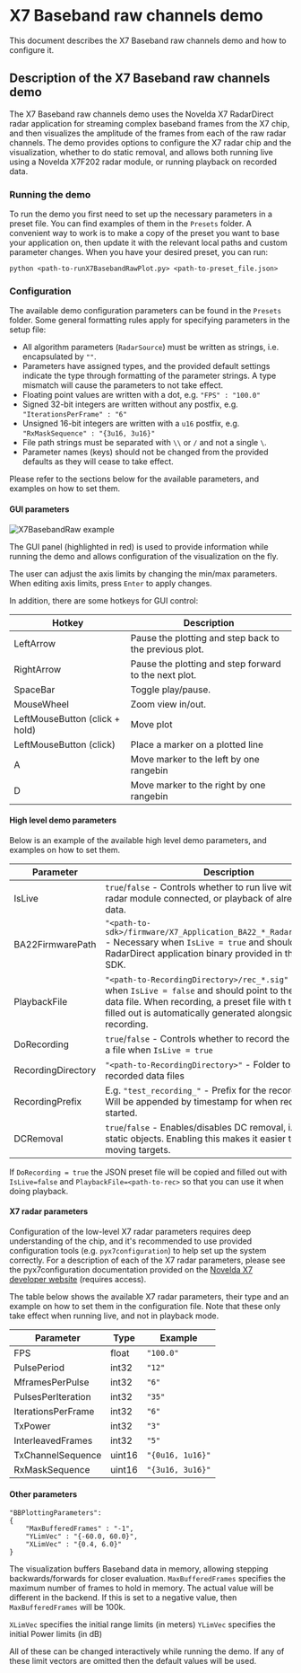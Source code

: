 # X7 Baseband raw channels demo

This document describes the X7 Baseband raw channels demo and how to configure it.

## Description of the X7 Baseband raw channels demo

The X7 Baseband raw channels demo uses the Novelda X7 RadarDirect radar application for streaming complex baseband frames from the X7 chip, and then visualizes the amplitude of the frames from each of the raw radar channels. The demo provides options to configure the X7 radar chip and the visualization, whether to do static removal, and allows both running live using a Novelda X7F202 radar module, or running playback on recorded data.

### Running the demo

To run the demo you first need to set up the necessary parameters in a preset file. You can find examples of them in the `Presets` folder. A convenient way to work is to make a copy of the preset you want to base your application on, then update it with the relevant local paths and custom parameter changes. When you have your desired preset, you can run:
```
python <path-to-runX7BasebandRawPlot.py> <path-to-preset_file.json>
```

### Configuration

The available demo configuration parameters can be found in the `Presets` folder. Some general formatting rules apply for specifying parameters in the setup file:
- All algorithm parameters (`RadarSource`) must be written as strings, i.e. encapsulated by `""`.
- Parameters have assigned types, and the provided default settings indicate the type through formatting of the parameter strings. A type mismatch will cause the parameters to not take effect.
- Floating point values are written with a dot, e.g. `"FPS" : "100.0"`
- Signed 32-bit integers are written without any postfix, e.g. `"IterationsPerFrame" : "6"`
- Unsigned 16-bit integers are written with a `u16` postfix, e.g. `"RxMaskSequence" : "{3u16, 3u16}"`
- File path strings must be separated with `\\` or `/` and not a single `\`.
- Parameter names (keys) should not be changed from the provided defaults as they will cease to take effect.

Please refer to the sections below for the available parameters, and examples on how to set them.

#### GUI parameters

![X7BasebandRaw example](./Images/basebandPlotExampleImg.png)

The GUI panel (highlighted in red) is used to provide information while running the demo and allows configuration of the visualization on the fly.

The user can adjust the axis limits by changing the min/max parameters. When editing axis limits, press `Enter` to apply changes.

In addition, there are some hotkeys for GUI control:

| Hotkey | Description |
| -------- | -------- |
| LeftArrow | Pause the plotting and step back to the previous plot. |
| RightArrow | Pause the plotting and step forward to the next plot. |
| SpaceBar | Toggle play/pause. |
| MouseWheel | Zoom view in/out. |
| LeftMouseButton (click + hold) | Move plot |
| LeftMouseButton (click) | Place a marker on a plotted line |
| A | Move marker to the left by one rangebin |
| D | Move marker to the right by one rangebin |

#### High level demo parameters

Below is an example of the available high level demo parameters, and examples on how to set them.

| Parameter | Description |
| -------- | -------- |
| IsLive | `true`/`false` - Controls whether to run live with an X7F202 radar module connected, or playback of already recorded data. |
| BA22FirmwarePath | `"<path-to-sdk>/firmware/X7_Application_BA22_*_RadarDirect_*.app"` - Necessary when `IsLive = true` and should point to the RadarDirect application binary provided in the Novelda X7 SDK. |
| PlaybackFile | `"<path-to-RecordingDirectory>/rec_*.sig"` - Necessary when `IsLive = false` and should point to the recorded data file. When recording, a preset file with this already filled out is automatically generated alongside the recording. |
| DoRecording | `true`/`false` - Controls whether to record the radar data to a file when `IsLive = true` |
| RecordingDirectory | `"<path-to-RecordingDirectory>"` - Folder to save recorded data files |
| RecordingPrefix | E.g. `"test_recording_"` - Prefix for the recorded data file. Will be appended by timestamp for when recording started. |
| DCRemoval | `true`/`false` - Enables/disables DC removal, i.e. removal of static objects. Enabling this makes it easier to detect moving targets. |

If `DoRecording = true` the JSON preset file will be copied and filled out with `IsLive=false` and `PlaybackFile=<path-to-rec>` so that you can use it when doing playback.

#### X7 radar parameters

Configuration of the low-level X7 radar parameters requires deep understanding of the chip, and it's recommended to use provided configuration tools (e.g. `pyx7configuration`) to help set up the system correctly. For a description of each of the X7 radar parameters, please see the pyx7configuration documentation provided on the [Novelda X7 developer website](https://dev.novelda.com/X7/_examples/x7_fundamentals/pyx7configuration_0.6.html) (requires access).

The table below shows the available X7 radar parameters, their type and an example on how to set them in the configuration file. Note that these only take effect when running live, and not in playback mode.

| Parameter | Type | Example |
| -------- | -------- | -------- |
| FPS | float | `"100.0"` |
| PulsePeriod | int32 | `"12"` |
| MframesPerPulse | int32 | `"6"` |
| PulsesPerIteration | int32 | `"35"` |
| IterationsPerFrame | int32 | `"6"` |
| TxPower | int32 | `"3"` |
| InterleavedFrames | int32 | `"5"` |
| TxChannelSequence | uint16 | `"{0u16, 1u16}"` |
| RxMaskSequence | uint16 | `"{3u16, 3u16}"` |

#### Other parameters

```
"BBPlottingParameters": 
{
    "MaxBufferedFrames" : "-1",
    "YLimVec" : "{-60.0, 60.0}",
    "XLimVec" : "{0.4, 6.0}"
}
```

The visualization buffers Baseband data in memory, allowing stepping backwards/forwards for closer evaluation. `MaxBufferedFrames` specifies the maximum number of frames to hold in memory. The actual value will be different in the backend. If this is set to a negative value, then `MaxBufferedFrames` will be 100k.

`XLimVec` specifies the initial range limits (in meters)
`YLimVec` specifies the initial Power limits (in dB)

All of these can be changed interactively while running the demo. If any of these limit vectors are omitted then the default values will be used.
